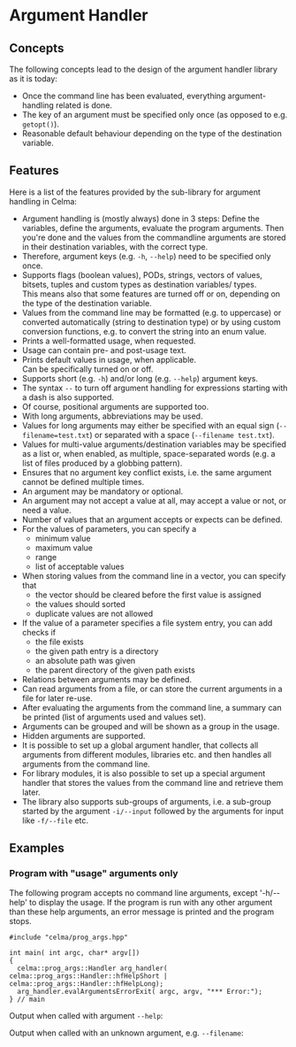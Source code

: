 # Argument Handler

## Concepts

The following concepts lead to the design of the argument handler library as it is today:

- Once the command line has been evaluated, everything argument-handling related is done.
- The key of an argument must be specified only once (as opposed to e.g. `getopt()`).
- Reasonable default behaviour depending on the type of the destination variable.

## Features

Here is a list of the features provided by the sub-library for argument handling in Celma:

- Argument handling is (mostly always) done in 3 steps: Define the variables, define the arguments, evaluate the program arguments. Then you're done and the values from the commandline arguments are stored in their destination variables, with the correct type.
- Therefore, argument keys (e.g. `-h`, `--help`) need to be specified only once.
- Supports flags (boolean values), PODs, strings, vectors of values, bitsets, tuples and custom types as destination variables/
  types.<br>
  This means also that some features are turned off or on, depending on the type of the destination variable.
- Values from the command line may be formatted (e.g. to uppercase) or converted automatically (string to destination type) or by
  using custom conversion functions, e.g. to convert the string into an enum value.
- Prints a well-formatted usage, when requested.
- Usage can contain pre- and post-usage text.
- Prints default values in usage, when applicable.<br>
  Can be specifically turned on or off.
- Supports short (e.g. `-h`) and/or long (e.g. `--help`) argument keys.
- The syntax `--` to turn off argument handling for expressions starting with a dash is also supported.
- Of course, positional arguments are supported too.
- With long arguments, abbreviations may be used.
- Values for long arguments may either be specified with an equal sign (`--filename=test.txt`) or separated with a space (`--filename test.txt`).
- Values for multi-value arguments/destination variables may be specified as a list or, when enabled, as multiple, space-separated
  words (e.g. a list of files produced by a globbing pattern).
- Ensures that no argument key conflict exists, i.e. the same argument cannot be defined multiple times.
- An argument may be mandatory or optional.
- An argument may not accept a value at all, may accept a value or not, or need a value.
- Number of values that an argument accepts or expects can be defined.
- For the values of parameters, you can specify a
  - minimum value
  - maximum value
  - range
  - list of acceptable values
- When storing values from the command line in a vector, you can specify that
  - the vector should be cleared before the first value is assigned
  - the values should sorted
  - duplicate values are not allowed
- If the value of a parameter specifies a file system entry, you can add checks if
  - the file exists
  - the given path entry is a directory
  - an absolute path was given
  - the parent directory of the given path exists
- Relations between arguments may be defined.
- Can read arguments from a file, or can store the current arguments in a file for later re-use.
- After evaluating the arguments from the command line, a summary can be printed (list of arguments used and values set).
- Arguments can be grouped and will be shown as a group in the usage.
- Hidden arguments are supported.
- It is possible to set up a global argument handler, that collects all arguments from different modules, libraries etc. and then
  handles all arguments from the command line.
- For library modules, it is also possible to set up a special argument handler that stores the values from the command line and
  retrieve them later.
- The library also supports sub-groups of arguments, i.e. a sub-group started by the argument `-i/--input` followed by the arguments
  for input like `-f/--file` etc. 

## Examples

### Program with "usage" arguments only

The following program accepts no command line arguments, except '-h/--help' to display the usage.
If the program is run with any other argument than these help arguments, an error message is printed and the program stops.

    #include "celma/prog_args.hpp"
    
    int main( int argc, char* argv[])
    {
      celma::prog_args::Handler arg_handler( celma::prog_args::Handler::hfHelpShort | celma::prog_args::Handler::hfHelpLong);
      arg_handler.evalArgumentsErrorExit( argc, argv, "*** Error:");
    } // main

Output when called with argument `--help`:

Output when called with an unknown argument, e.g. `--filename`:
